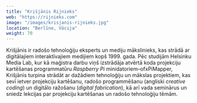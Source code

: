 ```yaml
---
title: "Krišjānis Rijnieks"
web: "https://rijnieks.com"
image: "/images/krisjanis-rijnieks.jpg"
location: "Berlīne, Vācija"
weight: 70
---
```


Krišjānis ir radošo tehnoloģiju eksperts un mediju mākslinieks, kas strādā ar digitālajiem interaktīvajiem medijiem kopš 1999. gada. Pēc studijām Helsinku Media Lab, kur kā maģistra darbu viņš izstrādāja atvērtā koda projekciju kartēšanas programmatūru *Raspberry Pi* minidatoriem–ofxPiMapper, Krišjānis turpina strādāt ar dažādiem tehnoloģiju un mākslas projektiem, kas sevī ietver projekciju kartēšanu, radošo programmēšanu (angliski *creative coding*) un digitālo ražošanu (*digital fabrication*), kā arī vada seminārus un sniedz lekcijas par projekciju kartēšanas un radošo tehnoloģiju tēmām.
